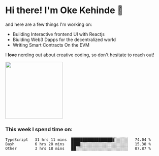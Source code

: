 # Hi there! I'm Oke Kehinde :cowboy_hat_face:

and here are a few things I'm working on:

- Building Interactive frontend UI with Reactjs
- Biulding Web3 Dapps for the decentralized world
- Writing Smart Contracts On the EVM

I **love** nerding out about creative coding, so don't hesitate to reach out!


<img height="180em" src="https://github-readme-stats.vercel.app/api?username=okeken&show_icons=true&hide_border=true&&count_private=true&include_all_commits=true" />

### This week I spend time on:

<!--START_SECTION:waka-->

```text
TypeScript   31 hrs 11 mins  ██████████████████▓░░░░░░   74.04 %
Bash         6 hrs 28 mins   ████░░░░░░░░░░░░░░░░░░░░░   15.38 %
Other        3 hrs 18 mins   ██░░░░░░░░░░░░░░░░░░░░░░░   07.87 %
```

<!--END_SECTION:waka-->
